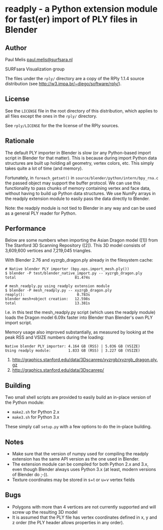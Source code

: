# readply - a Python extension module for fast(er) import of PLY files in Blender

## Author

Paul Melis <paul.melis@surfsara.nl>

SURFsara Visualization group

The files under the `rply/` directory are a copy of the RPly 1.1.4 
source distribution (see http://w3.impa.br/~diego/software/rply/).

## License

See the `LICENSE` file in the root directory of this distribution,
which applies to all files except the ones in the `rply/` directory.

See `rply/LICENSE` for the the license of the RPly sources.

## Rationale

The default PLY importer in Blender is slow (or any Python-based import 
script in Blender for that matter). This is because during import 
Python data structures are built up holding all geometry, vertex colors, 
etc. This simply takes quite a lot of time (and memory).

Fortunately, in `foreach_getset()` in `source/blender/python/intern/bpy_rna.c` 
the passed object may support the buffer protocol.
We can use this functionality to pass chunks of memory containing
vertex and face data, without having to build up Python data
structures. We use NumPy arrays in the readply extension module 
to easily pass the data directly to Blender. 

Note: the readply module is not tied to Blender in any way and can 
be used as a general PLY reader for Python.

## Performance

Below are some numbers when importing the Asian Dragon model ([1]) from 
The Stanford 3D Scanning Repository ([2]). This 3D model consists of
3,609,600 vertices and 7,219,045 triangles.

With Blender 2.76 and xyzrgb_dragon.ply already in the filesystem cache:

```
# Native blender PLY importer (bpy.ops.import_mesh.ply())
$ blender -P test/blender_native_import.py -- xyzrgb_dragon.ply
total                           81.474s

# mesh_readply.py using readply extension module
$ blender -P mesh_readply.py -- xyzrgb_dragon.ply
reaply():                        0.783s
blender mesh+object creation:   12.598s
total                           13.381s
```

I.e. in this test the mesh_readply.py script (which uses the readply 
module) loads the Dragon model 6.09x faster into Blender than 
Blender's own PLY import script.

Memory usage also improved substantially, as measured by looking at
the peak RSS and VSIZE numbers during the loading:

```
Native blender PLY importer: 4.164 GB (RSS) | 5.036 GB (VSIZE)
Using readply module:        1.833 GB (RSS) | 3.227 GB (VSIZE)
```

1. http://graphics.stanford.edu/data/3Dscanrep/xyzrgb/xyzrgb_dragon.ply.gz
2. http://graphics.stanford.edu/data/3Dscanrep/

## Building

Two small shell scripts are provided to easily build an in-place version
of the Python module:

- `make2.sh` for Python 2.x
- `make3.sh` for Python 3.x

These simply call `setup.py` with a few options to do the in-place building.

## Notes

- Make sure that the version of numpy used for compiling the readply
  extension has the same API version as the one used in Blender.
- The extension module can be compiled for both Python 2.x and 3.x,
  even though Blender always uses Python 3.x (at least, modern versions
  of Blender do ;-)).
- Texture coordinates may be stored in s+t or u+v vertex fields 

## Bugs

- Polygons with more than 4 vertices are not currently supported and 
  will screw up the resulting 3D model
- It is assumed that the PLY file has vertex coordinates defined
  in x, y and z order (the PLY header allows properties in any order).
  
